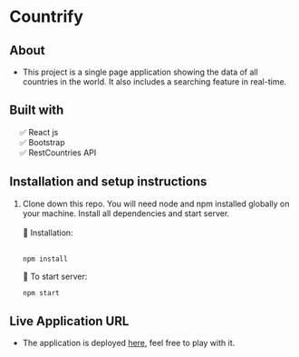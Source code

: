 # Countrify

## About

- This project is a single page application showing the data of all countries in the world. It also includes a searching feature in real-time.

## Built with

&emsp; ✅ React js <br>
&emsp; ✅ Bootstrap <br>
&emsp; ✅ RestCountries API

## Installation and setup instructions

1. Clone down this repo. You will need node and npm installed globally on your machine. Install all dependencies and start server.<br><br>
   📌 Installation: <br><br>
   ```sh
   npm install
   ```
   🚀 To start server: <br>
   ```sh
   npm start
   ```

## Live Application URL

- The application is deployed [here](https://countrify-app.netlify.app/), feel free to play with it.
